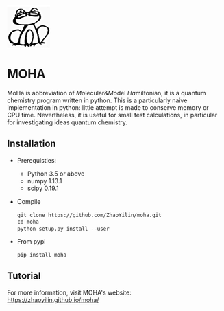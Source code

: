<div align="left">
  <img src="https://github.com/ZhaoYilin/moha/blob/master/sphinx/pictures/moha.png"
       height="100px"/>
</div>


MOHA
==================================

MoHa is abbreviation of *Mo*lecular&*Mo*del *Ha*miltonian, it is a quantum chemistry program written in python. This is a particularly naive implementation in python: little attempt is made to conserve memory or CPU time. Nevertheless, it is useful for small test calculations, in particular for investigating ideas  quantum chemistry.




Installation
------------

* Prerequisties:

  - Python 3.5 or above
  - numpy 1.13.1 
  - scipy 0.19.1  

* Compile

      git clone https://github.com/ZhaoYilin/moha.git
      cd moha
      python setup.py install --user
      
* From pypi

      pip install moha      
  
  
  
Tutorial
--------

For more information, visit MOHA's website: https://zhaoyilin.github.io/moha/
